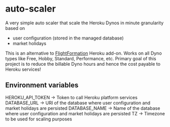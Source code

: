 # auto-scaler

A very simple auto scaler that scale the Heroku Dynos in minute granularity based on 
- user configuration (stored in the managed database)
- market holidays

This is an alternative to [FlightFormation](https://elements.heroku.com/addons/flightformation) Heroku add-on. Works on all Dyno types like Free, Hobby, Standard, Performance, etc. Primary goal of this project is to reduce the billable Dyno hours and hence the cost payable to Heroku services!

## Environment variables

HEROKU_API_TOKEN -> Token to call Heroku platform services
DATABASE_URL -> URI of the database where user configuration and market holidays are persisted
DATABASE_NAME -> Name of the database where user configuration and market holidays are persisted
TZ -> Timezone to be used for scaling purposes
